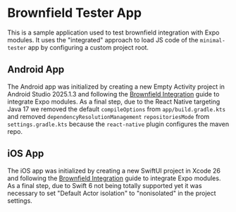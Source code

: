 # Brownfield Tester App

This is a sample application used to test brownfield integration with Expo modules.
It uses the "integrated" approach to load JS code of the `minimal-tester` app by configuring a custom project root.

## Android App

The Android app was initialized by creating a new Empty Activity project in Android Studio 2025.1.3 and following the [Brownfield Integration](https://docs.expo.dev/brownfield/get-started/) guide to integrate Expo modules. As a final step, due to the React Native targeting Java 17 we removed the default `compileOptions` from `app/build.gradle.kts` and removed `dependencyResolutionManagement` `repositoriesMode` from `settings.gradle.kts` because the `react-native` plugin configures the maven repo.

## iOS App

The iOS app was initialized by creating a new SwiftUI project in Xcode 26 and following the [Brownfield Integration](https://docs.expo.dev/brownfield/get-started/) guide to integrate Expo modules. As a final step, due to Swift 6 not being totally supported yet it was necessary to set "Default Actor isolation" to "nonisolated" in the project settings.
